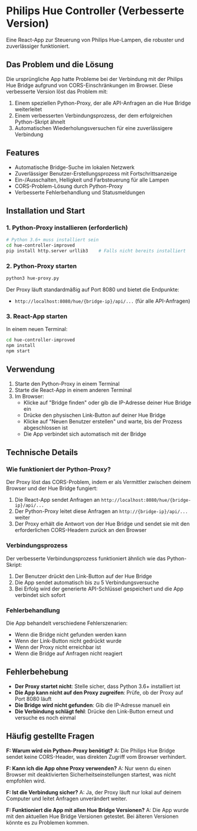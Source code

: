 # Philips Hue Controller (Verbesserte Version)

Eine React-App zur Steuerung von Philips Hue-Lampen, die robuster und zuverlässiger funktioniert.

## Das Problem und die Lösung

Die ursprüngliche App hatte Probleme bei der Verbindung mit der Philips Hue Bridge aufgrund von CORS-Einschränkungen im Browser.
Diese verbesserte Version löst das Problem mit:

1. Einem speziellen Python-Proxy, der alle API-Anfragen an die Hue Bridge weiterleitet
2. Einem verbesserten Verbindungsprozess, der dem erfolgreichen Python-Skript ähnelt
3. Automatischen Wiederholungsversuchen für eine zuverlässigere Verbindung

## Features

- Automatische Bridge-Suche im lokalen Netzwerk
- Zuverlässiger Benutzer-Erstellungsprozess mit Fortschrittsanzeige
- Ein-/Ausschalten, Helligkeit und Farbsteuerung für alle Lampen
- CORS-Problem-Lösung durch Python-Proxy
- Verbesserte Fehlerbehandlung und Statusmeldungen

## Installation und Start

### 1. Python-Proxy installieren (erforderlich)

```bash
# Python 3.6+ muss installiert sein
cd hue-controller-improved
pip install http.server urllib3    # Falls nicht bereits installiert
```

### 2. Python-Proxy starten

```bash
python3 hue-proxy.py
```

Der Proxy läuft standardmäßig auf Port 8080 und bietet die Endpunkte:
- `http://localhost:8080/hue/{bridge-ip}/api/...` (für alle API-Anfragen)

### 3. React-App starten

In einem neuen Terminal:

```bash
cd hue-controller-improved
npm install
npm start
```

## Verwendung

1. Starte den Python-Proxy in einem Terminal
2. Starte die React-App in einem anderen Terminal
3. Im Browser:
    - Klicke auf "Bridge finden" oder gib die IP-Adresse deiner Hue Bridge ein
    - Drücke den physischen Link-Button auf deiner Hue Bridge
    - Klicke auf "Neuen Benutzer erstellen" und warte, bis der Prozess abgeschlossen ist
    - Die App verbindet sich automatisch mit der Bridge

## Technische Details

### Wie funktioniert der Python-Proxy?

Der Proxy löst das CORS-Problem, indem er als Vermittler zwischen deinem Browser und der Hue Bridge fungiert:

1. Die React-App sendet Anfragen an `http://localhost:8080/hue/{bridge-ip}/api/...`
2. Der Python-Proxy leitet diese Anfragen an `http://{bridge-ip}/api/...` weiter
3. Der Proxy erhält die Antwort von der Hue Bridge und sendet sie mit den erforderlichen CORS-Headern zurück an den Browser

### Verbindungsprozess

Der verbesserte Verbindungsprozess funktioniert ähnlich wie das Python-Skript:

1. Der Benutzer drückt den Link-Button auf der Hue Bridge
2. Die App sendet automatisch bis zu 5 Verbindungsversuche
3. Bei Erfolg wird der generierte API-Schlüssel gespeichert und die App verbindet sich sofort

### Fehlerbehandlung

Die App behandelt verschiedene Fehlerszenarien:

- Wenn die Bridge nicht gefunden werden kann
- Wenn der Link-Button nicht gedrückt wurde
- Wenn der Proxy nicht erreichbar ist
- Wenn die Bridge auf Anfragen nicht reagiert

## Fehlerbehebung

- **Der Proxy startet nicht**: Stelle sicher, dass Python 3.6+ installiert ist
- **Die App kann nicht auf den Proxy zugreifen**: Prüfe, ob der Proxy auf Port 8080 läuft
- **Die Bridge wird nicht gefunden**: Gib die IP-Adresse manuell ein
- **Die Verbindung schlägt fehl**: Drücke den Link-Button erneut und versuche es noch einmal

## Häufig gestellte Fragen

**F: Warum wird ein Python-Proxy benötigt?**
A: Die Philips Hue Bridge sendet keine CORS-Header, was direkten Zugriff vom Browser verhindert.

**F: Kann ich die App ohne Proxy verwenden?**
A: Nur wenn du einen Browser mit deaktivierten Sicherheitseinstellungen startest, was nicht empfohlen wird.

**F: Ist die Verbindung sicher?**
A: Ja, der Proxy läuft nur lokal auf deinem Computer und leitet Anfragen unverändert weiter.

**F: Funktioniert die App mit allen Hue Bridge Versionen?**
A: Die App wurde mit den aktuellen Hue Bridge Versionen getestet. Bei älteren Versionen könnte es zu Problemen kommen.